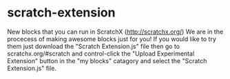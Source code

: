 # scratch-extension
New blocks that you can run in ScratchX (http://scratchx.org/)
We are in the procecess of making awesome blocks just for you!
If you would like to try them just download the "Scratch Extension.js" file then go to scratchx.org/#scratch and control-click the "Upload Experimental Extension" button in the "my blocks" catagory and select the "Scratch Extension.js" file.
